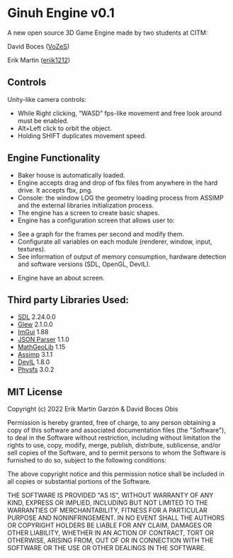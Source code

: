 # Ginuh Engine v0.1
A new open source 3D Game Engine made by two students at CITM: 

David Boces ([VoZeS](https://github.com/VoZeS))

Erik Martin ([eriik1212](https://github.com/eriik1212))

## Controls
Unity-like camera controls:
* While Right clicking, “WASD” fps-like movement and free look around must be enabled.
* Alt+Left click to orbit the object.
* Holding SHIFT duplicates movement speed.

## Engine Functionality
* Baker house is automatically loaded.
* Engine accepts drag and drop of fbx files from anywhere in the hard drive. It accepts fbx, png.
* Console: the window LOG the geometry loading process from ASSIMP and the
external libraries initialization process.
* The engine has a screen to create basic shapes.
* Engine has a configuration screen that allows user to:
- See a graph for the frames per second and modify them.
- Configurate all variables on each module (renderer, window, input, textures).
- See information of output of memory consumption, hardware detection and software
versions (SDL, OpenGL, DevIL).
* Engine have an about screen.

## Third party Libraries Used:
* [SDL](https://github.com/libsdl-org/SDLS) 2.24.0.0
* [Glew](https://github.com/nigels-com/glew) 2.1.0.0
* [ImGui](https://github.com/ocornut/imgui) 1.88
* [JSON Parser](https://github.com/json-parser/json-parser) 1.1.0
* [MathGeoLib](https://github.com/juj/MathGeoLib) 1.15
* [Assimp](https://github.com/assimp/assimp) 3.1.1
* [DevIL](https://github.com/DentonW/DevIL) 1.8.0
* [Physfs](https://github.com/devkitPro/physfs) 3.0.2

## MIT License

Copyright (c) 2022 Erik Martín Garzón & David Boces Obis

Permission is hereby granted, free of charge, to any person obtaining a copy
of this software and associated documentation files (the "Software"), to deal
in the Software without restriction, including without limitation the rights
to use, copy, modify, merge, publish, distribute, sublicense, and/or sell
copies of the Software, and to permit persons to whom the Software is
furnished to do so, subject to the following conditions:

The above copyright notice and this permission notice shall be included in all
copies or substantial portions of the Software.

THE SOFTWARE IS PROVIDED "AS IS", WITHOUT WARRANTY OF ANY KIND, EXPRESS OR
IMPLIED, INCLUDING BUT NOT LIMITED TO THE WARRANTIES OF MERCHANTABILITY,
FITNESS FOR A PARTICULAR PURPOSE AND NONINFRINGEMENT. IN NO EVENT SHALL THE
AUTHORS OR COPYRIGHT HOLDERS BE LIABLE FOR ANY CLAIM, DAMAGES OR OTHER
LIABILITY, WHETHER IN AN ACTION OF CONTRACT, TORT OR OTHERWISE, ARISING FROM,
OUT OF OR IN CONNECTION WITH THE SOFTWARE OR THE USE OR OTHER DEALINGS IN THE
SOFTWARE.

